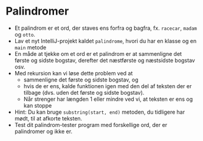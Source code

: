 # Palindromer

- Et palindrom er et ord, der staves ens forfra og bagfra, fx. `racecar`, `madam` og `otto`.
- Lav et nyt IntelliJ-projekt kaldet `palindrome`, hvori du har en klasse og en `main` metode
- En måde at tjekke om et ord er et palindrom er at sammenligne det første og sidste bogstav, derefter det næstførste og næstsidste bogstav osv. 
- Med rekursion kan vi løse dette problem ved at 
  - sammenligne det første og sidste bogstav, og 
  - hvis de er ens, kalde funktionen igen med den del af teksten der er tilbage (dvs. uden det første og sidste bogstav).
  - Når strenger har længden 1 eller mindre ved vi, at teksten er ens og kan stoppe
- Hint: Du kan bruge `substring(start, end)` metoden, du tidligere har mødt, til at afkorte teksten.
- Test dit palindrom-tester program med forskellige ord, der er palindromer og ikke er.